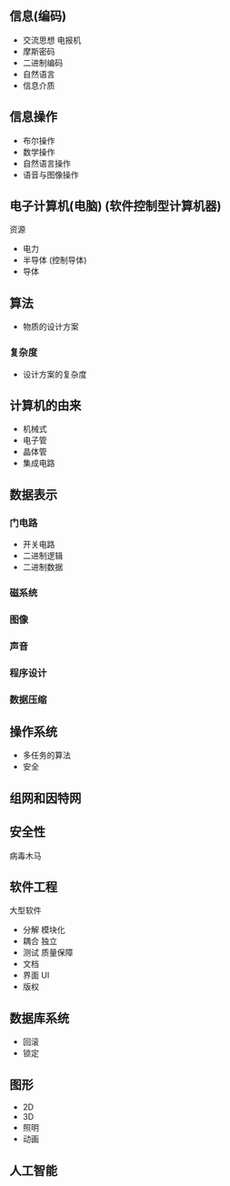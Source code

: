 
## 信息(编码)

- 交流思想 电报机
- 摩斯密码
- 二进制编码
- 自然语言
- 信息介质

## 信息操作
- 布尔操作
- 数学操作
- 自然语言操作
- 语音与图像操作

## 电子计算机(电脑) (软件控制型计算机器)


资源
- 电力
- 半导体 (控制导体)
- 导体


## 算法

- 物质的设计方案

### 复杂度

- 设计方案的复杂度

## 计算机的由来

- 机械式 
- 电子管 
- 晶体管
- 集成电路

## 数据表示 

### 门电路

- 开关电路
- 二进制逻辑
- 二进制数据

### 磁系统

### 图像

### 声音

### 程序设计

### 数据压缩

## 操作系统

- 多任务的算法
- 安全

## 组网和因特网

## 安全性
 病毒木马


 ## 软件工程
大型软件

- 分解 模块化
- 耦合 独立
- 测试 质量保障
- 文档
- 界面 UI
- 版权

## 数据库系统
- 回滚
- 锁定


## 图形
- 2D
- 3D
- 照明
- 动画

## 人工智能